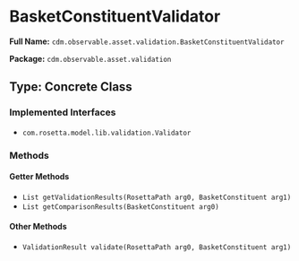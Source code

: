 # BasketConstituentValidator

**Full Name:** `cdm.observable.asset.validation.BasketConstituentValidator`

**Package:** `cdm.observable.asset.validation`

## Type: Concrete Class

### Implemented Interfaces

- `com.rosetta.model.lib.validation.Validator`

### Methods

#### Getter Methods

- `List getValidationResults(RosettaPath arg0, BasketConstituent arg1)`
- `List getComparisonResults(BasketConstituent arg0)`

#### Other Methods

- `ValidationResult validate(RosettaPath arg0, BasketConstituent arg1)`

